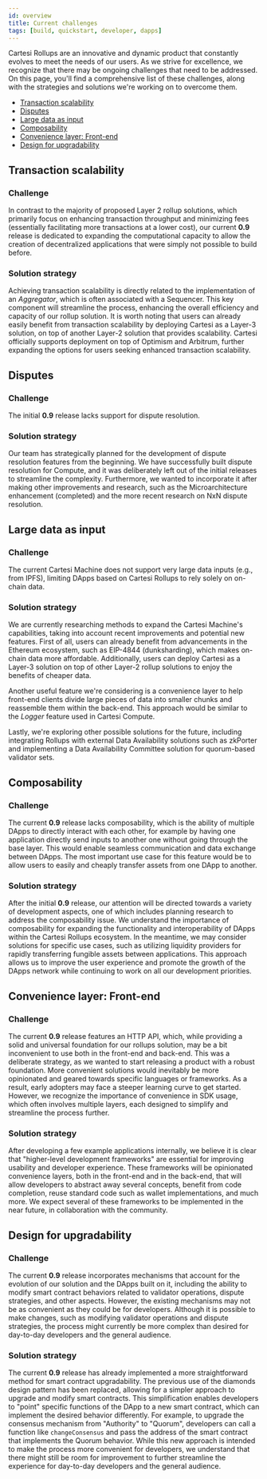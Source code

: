 ```yaml
---
id: overview
title: Current challenges
tags: [build, quickstart, developer, dapps]
---
```


Cartesi Rollups are an innovative and dynamic product that constantly evolves to meet the needs of our users. As we strive for excellence, we recognize that there may be ongoing challenges that need to be addressed. On this page, you'll find a comprehensive list of these challenges, along with the strategies and solutions we're working on to overcome them.

- [Transaction scalability](#transaction-scalability)
- [Disputes](#disputes)
- [Large data as input](#large-data-as-input)
- [Composability](#composability)
- [Convenience layer: Front-end](#convenience-layer-front-end)
- [Design for upgradability](#design-for-upgradability)

## Transaction scalability

### Challenge

In contrast to the majority of proposed Layer 2 rollup solutions, which primarily focus on enhancing transaction throughput and minimizing fees (essentially facilitating more transactions at a lower cost), our current **0.9** release is dedicated to expanding the computational capacity to allow the creation of decentralized applications that were simply not possible to build before.

### Solution strategy

Achieving transaction scalability is directly related to the implementation of an *Aggregator*, which is often associated with a Sequencer. This key component will streamline the process, enhancing the overall efficiency and capacity of our rollup solution. It is worth noting that users can already easily benefit from transaction scalability by deploying Cartesi as a Layer-3 solution, on top of another Layer-2 solution that provides scalability. Cartesi officially supports deployment on top of Optimism and Arbitrum, further expanding the options for users seeking enhanced transaction scalability.

## Disputes

### Challenge

The initial **0.9** release lacks support for dispute resolution.

### Solution strategy

Our team has strategically planned for the development of dispute resolution features from the beginning. We have successfully built dispute resolution for Compute, and it was deliberately left out of the initial releases to streamline the complexity. Furthermore, we wanted to incorporate it after making other improvements and research, such as the Microarchitecture enhancement (completed) and the more recent research on NxN dispute resolution.

## Large data as input

### Challenge

The current Cartesi Machine does not support very large data inputs (e.g., from IPFS), limiting DApps based on Cartesi Rollups to rely solely on on-chain data.

### Solution strategy

We are currently researching methods to expand the Cartesi Machine's capabilities, taking into account recent improvements and potential new features. First of all, users can already benefit from advancements in the Ethereum ecosystem, such as EIP-4844 (dunksharding), which makes on-chain data more affordable. Additionally, users can deploy Cartesi as a Layer-3 solution on top of other Layer-2 rollup solutions to enjoy the benefits of cheaper data.

Another useful feature we're considering is a convenience layer to help front-end clients divide large pieces of data into smaller chunks and reassemble them within the back-end. This approach would be similar to the *Logger* feature used in Cartesi Compute.

Lastly, we're exploring other possible solutions for the future, including integrating Rollups with external Data Availability solutions such as zkPorter and implementing a Data Availability Committee solution for quorum-based validator sets.

## Composability

### Challenge

The current **0.9** release lacks composability, which is the ability of multiple DApps to directly interact with each other, for example by having one application directly send inputs to another one without going through the base layer. This would enable seamless communication and data exchange between DApps. The most important use case for this feature would be to allow users to easily and cheaply transfer assets from one DApp to another. 

### Solution strategy

After the initial **0.9** release, our attention will be directed towards a variety of development aspects, one of which includes planning research to address the composability issue. We understand the importance of composability for expanding the functionality and interoperability of DApps within the Cartesi Rollups ecosystem. In the meantime, we may consider solutions for specific use cases, such as utilizing liquidity providers for rapidly transferring fungible assets between applications. This approach allows us to improve the user experience and promote the growth of the DApps network while continuing to work on all our development priorities.

## Convenience layer: Front-end

### Challenge

The current **0.9** release features an HTTP API, which, while providing a solid and universal foundation for our rollups solution, may be a bit inconvenient to use both in the front-end and back-end. This was a deliberate strategy, as we wanted to start releasing a product with a robust foundation. More convenient solutions would inevitably be more opinionated and geared towards specific languages or frameworks. As a result, early adopters may face a steeper learning curve to get started. However, we recognize the importance of convenience in SDK usage, which often involves multiple layers, each designed to simplify and streamline the process further.

### Solution strategy

After developing a few example applications internally, we believe it is clear that "higher-level development frameworks" are essential for improving usability and developer experience. These frameworks will be opinionated convenience layers, both in the front-end and in the back-end, that will allow developers to abstract away several concepts, benefit from code completion, reuse standard code such as wallet implementations, and much more. We expect several of these frameworks to be implemented in the near future, in collaboration with the community.

## Design for upgradability

### Challenge

The current **0.9** release incorporates mechanisms that account for the evolution of our solution and the DApps built on it, including the ability to modify smart contract behaviors related to validator operations, dispute strategies, and other aspects. However, the existing mechanisms may not be as convenient as they could be for developers. Although it is possible to make changes, such as modifying validator operations and dispute strategies, the process might currently be more complex than desired for day-to-day developers and the general audience. 

### Solution strategy

The current **0.9** release has already implemented a more straightforward method for smart contract upgradability. The previous use of the diamonds design pattern has been replaced, allowing for a simpler approach to upgrade and modify smart contracts. This simplification enables developers to "point" specific functions of the DApp to a new smart contract, which can implement the desired behavior differently. For example, to upgrade the consensus mechanism from "Authority" to "Quorum", developers can call a function like `changeConsensus` and pass the address of the smart contract that implements the Quorum behavior. While this new approach is intended to make the process more convenient for developers, we understand that there might still be room for improvement to further streamline the experience for day-to-day developers and the general audience.
